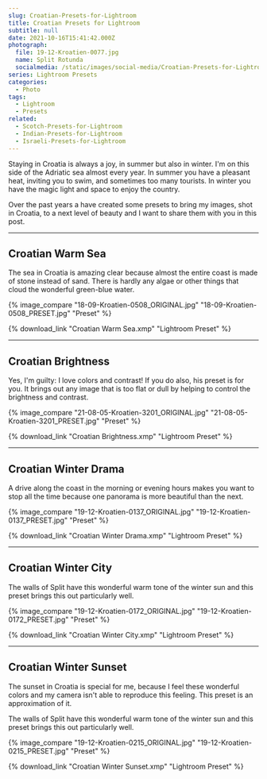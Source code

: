 ```yaml
---
slug: Croatian-Presets-for-Lightroom
title: Croatian Presets for Lightroom
subtitle: null
date: 2021-10-16T15:41:42.000Z
photograph:
  file: 19-12-Kroatien-0077.jpg
  name: Split Rotunda
  socialmedia: /static/images/social-media/Croatian-Presets-for-Lightroom.png
series: Lightroom Presets
categories:
  - Photo
tags:
  - Lightroom
  - Presets
related:
  - Scotch-Presets-for-Lightroom
  - Indian-Presets-for-Lightroom
  - Israeli-Presets-for-Lightroom
---
```


Staying in Croatia is always a joy, in summer but also in winter. I'm on this side of the Adriatic sea almost every year. In summer you have a pleasant heat, inviting you to swim, and sometimes too many tourists. In winter you have the magic light and space to enjoy the country.

Over the past years a have created some presets to bring my images, shot in Croatia, to a next level of beauty and I want to share them with you in this post.

<!-- more -->

---

## Croatian Warm Sea

The sea in Croatia is amazing clear because almost the entire coast is made of stone instead of sand. There is hardly any algae or other things that cloud the wonderful green-blue water.

{% image_compare
  "18-09-Kroatien-0508_ORIGINAL.jpg"
  "18-09-Kroatien-0508_PRESET.jpg"
  "Preset"
%}

{% download_link "Croatian Warm Sea.xmp" "Lightroom Preset" %}

---

## Croatian Brightness

Yes, I'm guilty: I love colors and contrast! If you do also, his preset is for you. It brings out any image that is too flat or dull by helping to control the brightness and contrast.

{% image_compare
  "21-08-05-Kroatien-3201_ORIGINAL.jpg"
  "21-08-05-Kroatien-3201_PRESET.jpg"
  "Preset"
%}

{% download_link "Croatian Brightness.xmp" "Lightroom Preset" %}

---

## Croatian Winter Drama

A drive along the coast in the morning or evening hours makes you want to stop all the time because one panorama is more beautiful than the next.

{% image_compare
  "19-12-Kroatien-0137_ORIGINAL.jpg"
  "19-12-Kroatien-0137_PRESET.jpg"
  "Preset" 
%}

{% download_link "Croatian Winter Drama.xmp" "Lightroom Preset" %}

---

## Croatian Winter City

The walls of Split have this wonderful warm tone of the winter sun and this preset brings this out particularly well.

{% image_compare
  "19-12-Kroatien-0172_ORIGINAL.jpg"
  "19-12-Kroatien-0172_PRESET.jpg"
  "Preset"
%}

{% download_link "Croatian Winter City.xmp" "Lightroom Preset" %}

---

## Croatian Winter Sunset

The sunset in Croatia is special for me, because I feel these wonderful colors and my camera isn't able to reproduce this feeling. This preset is an approximation of it.

The walls of Split have this wonderful warm tone of the winter sun and this preset brings this out particularly well.

{% image_compare
  "19-12-Kroatien-0215_ORIGINAL.jpg"
  "19-12-Kroatien-0215_PRESET.jpg"
  "Preset"
%}

{% download_link "Croatian Winter Sunset.xmp" "Lightroom Preset" %}
